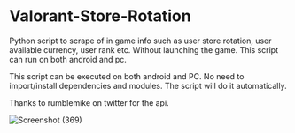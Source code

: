 # Valorant-Store-Rotation

Python script to scrape of in game info such as user store rotation, user available currency, user rank etc. Without launching the game. This script can run on both android and pc.

This script can be executed on both android and PC. No need to import/install dependencies and modules. The script will do it automatically.

Thanks to rumblemike on twitter for the api.

![Screenshot (369)](https://user-images.githubusercontent.com/90468474/132895253-cd450a71-6002-4ce0-8366-dd967c829159.png)

